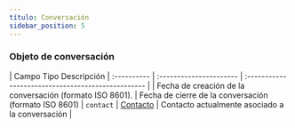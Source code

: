 ```yaml
---
título: Conversación
sidebar_position: 5
---
```


### Objeto de conversación

| Campo Tipo Descripción
| :---------- | :---------------------- | :------------------------------------------------- |
| Fecha de creación de la conversación (formato ISO 8601).
| Fecha de cierre de la conversación (formato ISO 8601)
| `contact` | [Contacto](./contact.md) | Contacto actualmente asociado a la conversación |